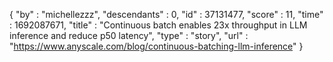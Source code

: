 {
  "by" : "michellezzz",
  "descendants" : 0,
  "id" : 37131477,
  "score" : 11,
  "time" : 1692087671,
  "title" : "Continuous batch enables 23x throughput in LLM inference and reduce p50 latency",
  "type" : "story",
  "url" : "https://www.anyscale.com/blog/continuous-batching-llm-inference"
}
